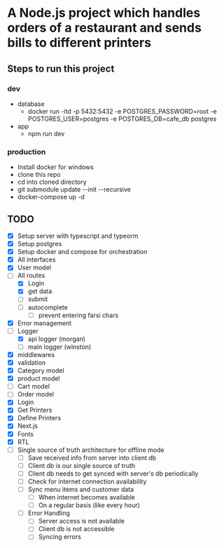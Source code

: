 # A Node.js project which handles orders of a restaurant and sends bills to different printers

## Steps to run this project

### dev

- database
  - docker run -itd -p 5432:5432 -e POSTGRES_PASSWORD=root -e POSTGRES_USER=postgres -e POSTGRES_DB=cafe_db postgres
- app
  - npm run dev

### production

- Install docker for windows
- clone this repo
- cd into cloned directory
- git submodule update --init --recursive
- docker-compose up -d

## TODO

- [x] Setup server with typescript and typeorm
- [x] Setup postgres
- [x] Setup docker and compose for orchestration
- [x] All interfaces
- [x] User model
- [ ] All routes
  - [x] Login
  - [x] get data
  - [ ] submit
  - [ ] autocomplete
    - [ ] prevent entering farsi chars
- [x] Error management
- [ ] Logger
  - [x] api logger (morgan)
  - [ ] main logger (winston)
- [x] middlewares
- [x] validation
- [x] Category model
- [x] product model
- [ ] Cart model
- [ ] Order model
- [x] Login
- [x] Get Printers
- [x] Define Printers
- [x] Next.js
- [x] Fonts
- [x] RTL
- [ ] Single source of truth architecture for offline mode
  - [ ] Save received info from server into client db
  - [ ] Client db is our single source of truth
  - [ ] Client db needs to get synced with server's db periodically
  - [ ] Check for internet connection availability
  - [ ] Sync menu items and customer data
    - [ ] When internet becomes available
    - [ ] On a regular basis (like every hour)
  - [ ] Error Handling
    - [ ] Server access is not available
    - [ ] Client db is not accessible
    - [ ] Syncing errors
